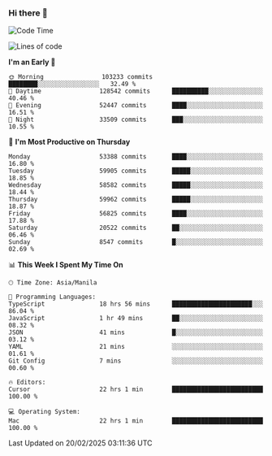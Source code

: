 ### Hi there 👋

<!--START_SECTION:waka-->
![Code Time](http://img.shields.io/badge/Code%20Time-5%2C873%20hrs%203%20mins-blue)

![Lines of code](https://img.shields.io/badge/From%20Hello%20World%20I%27ve%20Written-121.0%20million%20lines%20of%20code-blue)

**I'm an Early 🐤** 

```text
🌞 Morning                103233 commits      ████████░░░░░░░░░░░░░░░░░   32.49 % 
🌆 Daytime                128542 commits      ██████████░░░░░░░░░░░░░░░   40.46 % 
🌃 Evening                52447 commits       ████░░░░░░░░░░░░░░░░░░░░░   16.51 % 
🌙 Night                  33509 commits       ███░░░░░░░░░░░░░░░░░░░░░░   10.55 % 
```
📅 **I'm Most Productive on Thursday** 

```text
Monday                   53388 commits       ████░░░░░░░░░░░░░░░░░░░░░   16.80 % 
Tuesday                  59905 commits       █████░░░░░░░░░░░░░░░░░░░░   18.85 % 
Wednesday                58582 commits       █████░░░░░░░░░░░░░░░░░░░░   18.44 % 
Thursday                 59962 commits       █████░░░░░░░░░░░░░░░░░░░░   18.87 % 
Friday                   56825 commits       ████░░░░░░░░░░░░░░░░░░░░░   17.88 % 
Saturday                 20522 commits       ██░░░░░░░░░░░░░░░░░░░░░░░   06.46 % 
Sunday                   8547 commits        █░░░░░░░░░░░░░░░░░░░░░░░░   02.69 % 
```


📊 **This Week I Spent My Time On** 

```text
🕑︎ Time Zone: Asia/Manila

💬 Programming Languages: 
TypeScript               18 hrs 56 mins      ██████████████████████░░░   86.04 % 
JavaScript               1 hr 49 mins        ██░░░░░░░░░░░░░░░░░░░░░░░   08.32 % 
JSON                     41 mins             █░░░░░░░░░░░░░░░░░░░░░░░░   03.12 % 
YAML                     21 mins             ░░░░░░░░░░░░░░░░░░░░░░░░░   01.61 % 
Git Config               7 mins              ░░░░░░░░░░░░░░░░░░░░░░░░░   00.60 % 

🔥 Editors: 
Cursor                   22 hrs 1 min        █████████████████████████   100.00 % 

💻 Operating System: 
Mac                      22 hrs 1 min        █████████████████████████   100.00 % 
```


 Last Updated on 20/02/2025 03:11:36 UTC
<!--END_SECTION:waka-->


<!--
**rad182/rad182** is a ✨ _special_ ✨ repository because its `README.md` (this file) appears on your GitHub profile.

Here are some ideas to get you started:

- 🔭 I’m currently working on ...
- 🌱 I’m currently learning ...
- 👯 I’m looking to collaborate on ...
- 🤔 I’m looking for help with ...
- 💬 Ask me about ...
- 📫 How to reach me: ...
- 😄 Pronouns: ...
- ⚡ Fun fact: ...
-->
